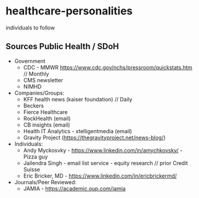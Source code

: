 # healthcare-personalities
individuals to follow

## Sources Public Health / SDoH 
- Government
    - CDC - MMWR https://www.cdc.gov/nchs/pressroom/quickstats.htm  // Monthly 
    - CMS newsletter 
    - NIMHD
- Companies/Groups: 
    - KFF health news (kaiser foundation) // Daily 
    - Beckers 
    - Fierce Healthcare 
    - RockHealth  (email) 
    - CB insights (email) 
    - Health IT Analytics - xtelligentmedia  (email) 
    - Gravity Project (https://thegravityproject.net/news-blog/) 
- Individuals:
    - Andy Myckosvky - https://www.linkedin.com/in/amychkovsky/  - Pizza guy 
    - Jailendra Singh  - email list service - equity research // prior Credit Suisse 
    - Eric Bricker, MD - https://www.linkedin.com/in/ericbrickermd/ 
- Journals/Peer Reviewed: 
    - JAMIA - https://academic.oup.com/jamia 
